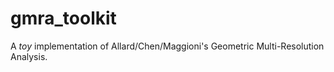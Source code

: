 # gmra_toolkit
A *toy* implementation of Allard/Chen/Maggioni's Geometric Multi-Resolution Analysis.
